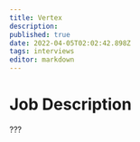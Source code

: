 ```yaml
---
title: Vertex
description: 
published: true
date: 2022-04-05T02:02:42.898Z
tags: interviews
editor: markdown
---
```


# Job Description
???